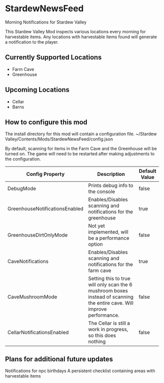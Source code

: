 # StardewNewsFeed
Morning Notifications for Stardew Valley

This Stardew Valley Mod inspects various locations every morning for harvestable items. Any locations with harvestable items found will generate a notification to the player.

## Currently Supported Locations
* Farm Cave
* Greenhouse

## Upcoming Locations
* Cellar
* Barns

## How to configure this mod
The install directory for this mod will contain a configuration file. ~/Stardew Valley/Contents/Mods/StardewNewsFeed/config.json

By default, scanning for items in the Farm Cave and the Greenhouse will be turned on. The game will need to be restarted after making adjustments to the configuration.

|Config Property|Description|Default Value|
|-|-|-|
|DebugMode|Prints debug info to the console|false|
|GreenhouseNotificationsEnabled|Enables/Disables scanning and notifications for the greenhouse|true|
|GreenhouseDirtOnlyMode|Not yet implemented, will be a performance option|false|
|CaveNotifications|Enables/Disables scanning and notifications for the farm cave|true|
|CaveMushroomMode|Setting this to true will only scan the 6 mushroom boxes instead of scanning the entire cave. Will improve performance.|false|
|CellarNotificationsEnabled|The Cellar is still a work in progress, so this does nothing|false|

## Plans for additional future updates
Notifications for npc birthdays
A persistent checklist containing areas with harvestable items
